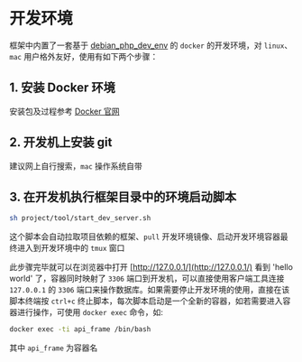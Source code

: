 # 开发环境
框架中内置了一套基于 [debian_php_dev_env](https://github.com/smarty-kiki/debian_php_dev_env) 的 `docker` 的开发环境，对 `linux`、`mac` 用户格外友好，使用有如下两个步骤：

## 1. 安装 Docker 环境
安装包及过程参考 [Docker 官网](https://hub.docker.com/search/?type=edition&offering=community)

## 2. 开发机上安装 git
建议网上自行搜索，`mac` 操作系统自带

## 3. 在开发机执行框架目录中的环境启动脚本
```bash
sh project/tool/start_dev_server.sh
```
这个脚本会自动拉取项目依赖的框架、`pull` 开发环境镜像、启动开发环境容器最终进入到开发环境中的 `tmux` 窗口

此步骤完毕就可以在浏览器中打开 [http://127.0.0.1/](http://127.0.0.1/) 看到 'hello world' 了，容器同时映射了 `3306` 端口到开发机，可以直接使用客户端工具连接 `127.0.0.1` 的 `3306` 端口来操作数据库。如果需要停止开发环境的使用，直接在该脚本终端按 `ctrl+c` 终止脚本，每次脚本启动是一个全新的容器，如若需要进入容器进行操作，可使用 `docker exec` 命令，如:
```bash
docker exec -ti api_frame /bin/bash
```
其中 `api_frame` 为容器名
